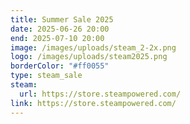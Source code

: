 ```yaml
---
title: Summer Sale 2025
date: 2025-06-26 20:00
end: 2025-07-10 20:00
image: /images/uploads/steam_2-2x.png
logo: /images/uploads/steam2025.png
borderColor: "#ff0055"
type: steam_sale
steam:
  url: https://store.steampowered.com/
link: https://store.steampowered.com/
---
```

